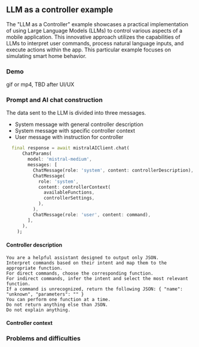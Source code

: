 ## LLM as a controller example

The "LLM as a Controller" example showcases a practical implementation of using Large Language Models (LLMs) to control various aspects of a mobile application. This innovative approach utilizes the capabilities of LLMs to interpret user commands, process natural language inputs, and execute actions within the app. This particular example focuses on simulating smart home behavior.

### Demo

gif or mp4, TBD after UI/UX

### Prompt and AI chat construction

The data sent to the LLM is divided into three messages.

- System message with general controller description
- System message with specific controller context
- User message with instruction for controller

```dart
  final response = await mistralAIClient.chat(
      ChatParams(
        model: 'mistral-medium',
        messages: [
          ChatMessage(role: 'system', content: controllerDescription),
          ChatMessage(
            role: 'system',
            content: controllerContext(
              availableFunctions,
              controllerSettings,
            ),
          ),
          ChatMessage(role: 'user', content: command),
        ],
      ),
    );

```

#### Controller description

```text
You are a helpful assistant designed to output only JSON. 
Interpret commands based on their intent and map them to the appropriate function. 
For direct commands, choose the corresponding function. 
For indirect commands, infer the intent and select the most relevant function. 
If a command is unrecognized, return the following JSON: { "name": "unknown", "parameters": "" }  
You can perform one function at a time. 
Do not return anything else than JSON. 
Do not explain anything. 
```

#### Controller context

### Problems and difficulties  
